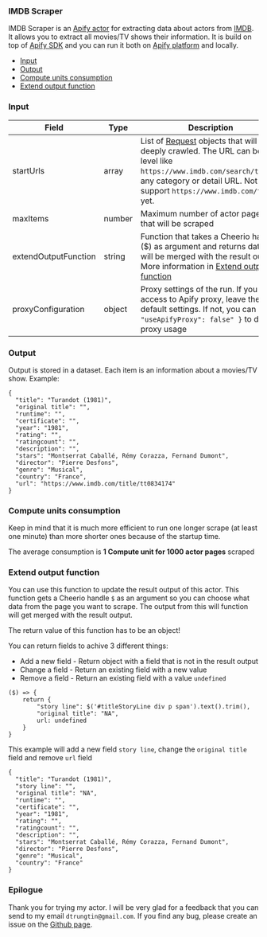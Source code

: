 ### IMDB Scraper

IMDB Scraper is an [Apify actor](https://apify.com/actors) for extracting data about actors from [IMDB](https://www.imdb.com/search/title/). It allows you to extract all movies/TV shows their information. It is build on top of [Apify SDK](https://sdk.apify.com/) and you can run it both on [Apify platform](https://my.apify.com) and locally.

- [Input](#input)
- [Output](#output)
- [Compute units consumption](#compute-units-consumption)
- [Extend output function](#extend-output-function)

### Input

| Field | Type | Description | Default value
| ----- | ---- | ----------- | -------------|
| startUrls | array | List of [Request](https://sdk.apify.com/docs/api/request#docsNav) objects that will be deeply crawled. The URL can be top level like `https://www.imdb.com/search/title/`, any category or detail URL. Not support `https://www.imdb.com/find` yet. | `[{ "url": "https://www.imdb.com/search/title/" }]`|
| maxItems | number | Maximum number of actor pages that will be scraped | all found |
| extendOutputFunction | string | Function that takes a Cheerio handle ($) as argument and returns data that will be merged with the result output. More information in [Extend output function](#extend-output-function) | |
| proxyConfiguration | object | Proxy settings of the run. If you have access to Apify proxy, leave the default settings. If not, you can set `{ "useApifyProxy": false" }` to disable proxy usage | `{ "useApifyProxy": true }`|

### Output

Output is stored in a dataset. Each item is an information about a movies/TV show. Example:

```
{
  "title": "Turandot (1981)",
  "original title": "",
  "runtime": "",
  "certificate": "",
  "year": "1981",
  "rating": "",
  "ratingcount": "",
  "description": "",
  "stars": "Montserrat Caballé, Rémy Corazza, Fernand Dumont",
  "director": "Pierre Desfons",
  "genre": "Musical",
  "country": "France",
  "url": "https://www.imdb.com/title/tt0834174"
}
```

### Compute units consumption
Keep in mind that it is much more efficient to run one longer scrape (at least one minute) than more shorter ones because of the startup time.

The average consumption is **1 Compute unit for 1000 actor pages** scraped

### Extend output function

You can use this function to update the result output of this actor. This function gets a Cheerio handle `$` as an argument so you can choose what data from the page you want to scrape. The output from this will function will get merged with the result output.

The return value of this function has to be an object!

You can return fields to achive 3 different things:
- Add a new field - Return object with a field that is not in the result output
- Change a field - Return an existing field with a new value
- Remove a field - Return an existing field with a value `undefined`


```
($) => {
    return {
        "story line": $('#titleStoryLine div p span').text().trim(),
        "original title": "NA",
        url: undefined
    }
}
```
This example will add a new field `story line`, change the `original title` field and remove `url` field
```
{
  "title": "Turandot (1981)",
  "story line": "",
  "original title": "NA",
  "runtime": "",
  "certificate": "",
  "year": "1981",
  "rating": "",
  "ratingcount": "",
  "description": "",
  "stars": "Montserrat Caballé, Rémy Corazza, Fernand Dumont",
  "director": "Pierre Desfons",
  "genre": "Musical",
  "country": "France"
}
```

### Epilogue
Thank you for trying my actor. I will be very glad for a feedback that you can send to my email `dtrungtin@gmail.com`. If you find any bug, please create an issue on the [Github page](https://github.com/dtrungtin/actor-imdb-scraper).